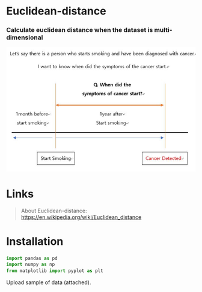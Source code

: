 # Euclidean-distance
### Calculate euclidean distance when the dataset is multi-dimensional

![Data Description](https://github.com/hansr0518/Euclidean-distance/blob/master/Data%20Description.JPG)

# Links
> About Euclidean-distance: https://en.wikipedia.org/wiki/Euclidean_distance

# Installation
```python
import pandas as pd
import numpy as np
from matplotlib import pyplot as plt
```
Upload sample of data (attached). 
